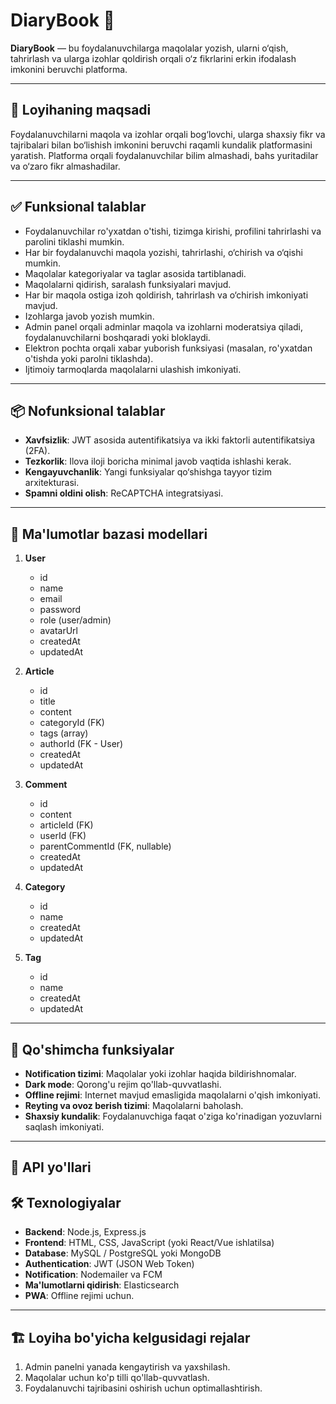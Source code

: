 # DiaryBook 📔

**DiaryBook** — bu foydalanuvchilarga maqolalar yozish, ularni o‘qish, tahrirlash va ularga izohlar qoldirish orqali o‘z fikrlarini erkin ifodalash imkonini beruvchi platforma.

---

## 🎯 Loyihaning maqsadi

Foydalanuvchilarni maqola va izohlar orqali bog‘lovchi, ularga shaxsiy fikr va tajribalari bilan bo‘lishish imkonini beruvchi raqamli kundalik platformasini yaratish. Platforma orqali foydalanuvchilar bilim almashadi, bahs yuritadilar va o‘zaro fikr almashadilar.

---

## ✅ Funksional talablar

- Foydalanuvchilar ro'yxatdan o'tishi, tizimga kirishi, profilini tahrirlashi va parolini tiklashi mumkin.
- Har bir foydalanuvchi maqola yozishi, tahrirlashi, o‘chirish va o‘qishi mumkin.
- Maqolalar kategoriyalar va taglar asosida tartiblanadi.
- Maqolalarni qidirish, saralash funksiyalari mavjud.
- Har bir maqola ostiga izoh qoldirish, tahrirlash va o‘chirish imkoniyati mavjud.
- Izohlarga javob yozish mumkin.
- Admin panel orqali adminlar maqola va izohlarni moderatsiya qiladi, foydalanuvchilarni boshqaradi yoki bloklaydi.
- Elektron pochta orqali xabar yuborish funksiyasi (masalan, ro'yxatdan o'tishda yoki parolni tiklashda).
- Ijtimoiy tarmoqlarda maqolalarni ulashish imkoniyati.

---

## 📦 Nofunksional talablar

- **Xavfsizlik**: JWT asosida autentifikatsiya va ikki faktorli autentifikatsiya (2FA).
- **Tezkorlik**: Ilova iloji boricha minimal javob vaqtida ishlashi kerak.
- **Kengayuvchanlik**: Yangi funksiyalar qo‘shishga tayyor tizim arxitekturasi.
- **Spamni oldini olish**: ReCAPTCHA integratsiyasi.

---

## 🧩 Ma'lumotlar bazasi modellari

1. **User**
   - id
   - name
   - email
   - password
   - role (user/admin)
   - avatarUrl
   - createdAt
   - updatedAt

2. **Article**
   - id
   - title
   - content
   - categoryId (FK)
   - tags (array)
   - authorId (FK - User)
   - createdAt
   - updatedAt

3. **Comment**
   - id
   - content
   - articleId (FK)
   - userId (FK)
   - parentCommentId (FK, nullable)
   - createdAt
   - updatedAt

4. **Category**
   - id
   - name
   - createdAt
   - updatedAt

5. **Tag**
   - id
   - name
   - createdAt
   - updatedAt

---

## 🌟 Qo'shimcha funksiyalar

- **Notification tizimi**: Maqolalar yoki izohlar haqida bildirishnomalar.
- **Dark mode**: Qorong'u rejim qo'llab-quvvatlashi.
- **Offline rejimi**: Internet mavjud emasligida maqolalarni o'qish imkoniyati.
- **Reyting va ovoz berish tizimi**: Maqolalarni baholash.
- **Shaxsiy kundalik**: Foydalanuvchiga faqat o'ziga ko'rinadigan yozuvlarni saqlash imkoniyati.

---

## 🚀 API yo'llari

<!-- - `/` -> Home page
- `/login` -> Login
- `/register` -> Register
- `/forget-password` -> Forgot password
- `/reset-password` -> Reset password
- `/category` -> Categories page
- `/category/:categoryId` -> Single category page
- `/profile` -> User profile (token kerak)
- `/profile/orders` -> User order's page (token kerak)

--- -->

## 🛠️ Texnologiyalar

- **Backend**: Node.js, Express.js
- **Frontend**: HTML, CSS, JavaScript (yoki React/Vue ishlatilsa)
- **Database**: MySQL / PostgreSQL yoki MongoDB
- **Authentication**: JWT (JSON Web Token)
- **Notification**: Nodemailer va FCM
- **Ma'lumotlarni qidirish**: Elasticsearch
- **PWA**: Offline rejimi uchun.

---

## 🏗️ Loyiha bo'yicha kelgusidagi rejalar

1. Admin panelni yanada kengaytirish va yaxshilash.
2. Maqolalar uchun ko'p tilli qo'llab-quvvatlash.
3. Foydalanuvchi tajribasini oshirish uchun optimallashtirish.
